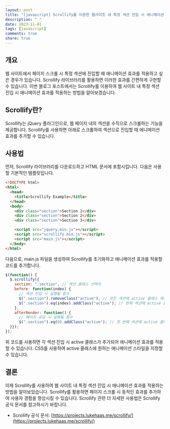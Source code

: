 ```yaml
---
layout: post
title: "[javascript] Scrollify를 이용한 웹사이트 내 특정 섹션 진입 시 애니메이션 효과 적용하기"
description: " "
date: 2023-11-01
tags: [javascript]
comments: true
share: true
---
```


## 개요

웹 사이트에서 페이지 스크롤 시 특정 섹션에 진입할 때 애니메이션 효과를 적용하고 싶은 경우가 있습니다. Scrollify 라이브러리를 활용하면 이러한 효과를 간편하게 구현할 수 있습니다. 이번 블로그 포스트에서는 Scrollify를 이용하여 웹 사이트 내 특정 섹션 진입 시 애니메이션 효과를 적용하는 방법을 알아보겠습니다.

## Scrollify란?

Scrollify는 jQuery 플러그인으로, 웹 페이지 내의 섹션을 수직으로 스크롤하는 기능을 제공합니다. Scrollify를 사용하면 아래로 스크롤하여 섹션으로 진입할 때 애니메이션 효과를 추가할 수 있습니다.

## 사용법

먼저, Scrollify 라이브러리를 다운로드하고 HTML 문서에 포함시킵니다. 다음은 사용할 기본적인 템플릿입니다.

```html
<!DOCTYPE html>
<html>
  <head>
    <title>Scrollify Example</title>
  </head>
  <body>
    <div class="section">Section 1</div>
    <div class="section">Section 2</div>
    <div class="section">Section 3</div>

    <script src="jquery.min.js"></script>
    <script src="scrollify.min.js"></script>
    <script src="main.js"></script>
  </body>
</html>
```

다음으로, main.js 파일을 생성하여 Scrollify를 초기화하고 애니메이션 효과를 적용할 코드를 추가합니다.

```javascript
$(function() {
  $.scrollify({
    section: ".section", // 섹션 클래스 선택자
    before: function(index) {
      // 섹션 진입 시 실행될 함수
      $(".section").removeClass("active"); // 모든 섹션에 active 클래스 제거
      $(".section").eq(index).addClass("active"); // 현재 섹션에 active 클래스 추가
    },
    afterRender: function() {
      // 페이지 로딩 시 실행될 함수
      $(".section").eq(0).addClass("active"); // 첫 번째 섹션에 active 클래스 추가
  }});
});
```

위 코드를 사용하면 각 섹션 진입 시 active 클래스가 추가되어 애니메이션 효과를 적용할 수 있습니다. CSS를 사용하여 active 클래스에 원하는 애니메이션 스타일을 지정할 수 있습니다.

## 결론

이제 Scrollify를 사용하여 웹 사이트 내 특정 섹션 진입 시 애니메이션 효과를 적용하는 방법을 알아보았습니다. Scrollify를 활용하면 페이지 스크롤 시 동적인 효과를 추가하여 사용자 경험을 향상시킬 수 있습니다. Scrollify 관련 더 자세한 사용법은 Scrollify 공식 문서를 참고하시기 바랍니다.

- Scrollify 공식 문서: [https://projects.lukehaas.me/scrollify/](https://projects.lukehaas.me/scrollify/)